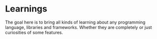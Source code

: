 # Learnings

The goal here is to bring all kinds of learning about any programming language, libraries and frameworks. Whether they are completely or just curiosities of some features. 
